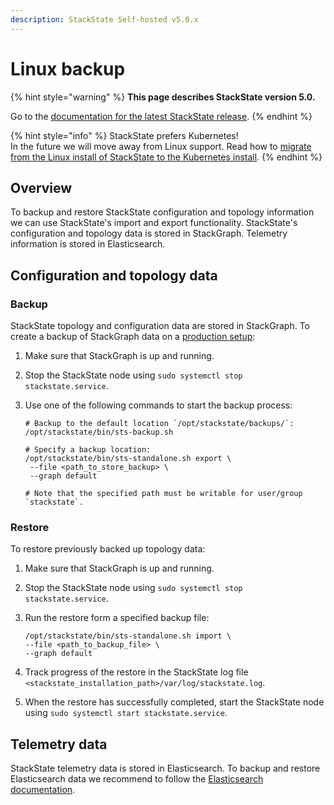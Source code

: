 ```yaml
---
description: StackState Self-hosted v5.0.x 
---
```


# Linux backup

{% hint style="warning" %}
**This page describes StackState version 5.0.**

Go to the [documentation for the latest StackState release](https://docs.stackstate.com/setup/data-management/backup_restore/linux_backup).
{% endhint %}

{% hint style="info" %}
StackState prefers Kubernetes!  
In the future we will move away from Linux support. Read how to [migrate from the Linux install of StackState to the Kubernetes install](/setup/install-stackstate/kubernetes_install/migrate_from_linux.md).
{% endhint %}

## Overview

To backup and restore StackState configuration and topology information we can use StackState's import and export functionality. StackState's configuration and topology data is stored in StackGraph. Telemetry information is stored in Elasticsearch.

## Configuration and topology data

### Backup

StackState topology and configuration data are stored in StackGraph. To create a backup of StackGraph data on a [production setup](../../install-stackstate/linux_install/production-installation.md):

1. Make sure that StackGraph is up and running.
2. Stop the StackState node using `sudo systemctl stop stackstate.service`.
3. Use one of the following commands to start the backup process:

   ```text
   # Backup to the default location `/opt/stackstate/backups/`:
   /opt/stackstate/bin/sts-backup.sh

   # Specify a backup location:
   /opt/stackstate/bin/sts-standalone.sh export \
    --file <path_to_store_backup> \
    --graph default

   # Note that the specified path must be writable for user/group `stackstate`.
   ```

### Restore

To restore previously backed up topology data:

1. Make sure that StackGraph is up and running.
2. Stop the StackState node using `sudo systemctl stop stackstate.service`.
3. Run the restore form a specified backup file:

   ```text
   /opt/stackstate/bin/sts-standalone.sh import \
   --file <path_to_backup_file> \
   --graph default
   ```

4. Track progress of the restore in the StackState log file `<stackstate_installation_path>/var/log/stackstate.log`.
5. When the restore has successfully completed, start the StackState node using `sudo systemctl start stackstate.service`.

## Telemetry data

StackState telemetry data is stored in Elasticsearch. To backup and restore Elasticsearch data we recommend to follow the [Elasticsearch documentation](https://www.elastic.co/guide/en/elasticsearch/reference/7.3/modules-snapshots.html).


